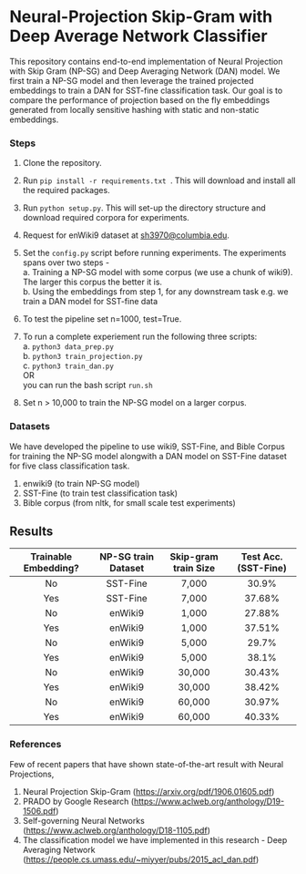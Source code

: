 # Neural-Projection Skip-Gram with Deep Average Network Classifier

This repository contains end-to-end implementation of Neural Projection with Skip Gram (NP-SG) and Deep Averaging Network (DAN) model. We first train a NP-SG model and then leverage the trained projected embeddings to train a DAN for SST-fine classification task. Our goal is to compare the performance of projection based on the fly embeddings generated from locally sensitive hashing with static and non-static embeddings.

### Steps

1. Clone the repository.

2. Run `pip install -r requirements.txt `. This will download and install all the required packages.

3. Run `python setup.py`. This will set-up the directory structure and download required corpora for experiments.

4. Request for enWiki9 dataset at sh3970@columbia.edu. 

4. Set the `config.py` script before running experiments. The experiments spans over two steps - \
  a. Training a NP-SG model with some corpus (we use a chunk of wiki9). The larger this corpus the better it is.\
  b. Using the embeddings from step 1, for any downstream task e.g. we train a DAN model for SST-fine data
  
5. To test the pipeline set n=1000, test=True. 

6. To run a complete experiement run the following three scripts:\
  a. `python3 data_prep.py`\
  b. `python3 train_projection.py`\
  c. `python3 train_dan.py` \
  OR \
  you can run the bash script `run.sh` 
  
7. Set n > 10,000 to train the NP-SG model on a larger corpus.

### Datasets

We have developed the pipeline to use wiki9, SST-Fine, and Bible Corpus for training the NP-SG model alongwith a DAN model on SST-Fine dataset for five class classification task.

1. enwiki9 (to train NP-SG model)
2. SST-Fine (to train test classification task) 
3. Bible corpus (from nltk, for small scale test experiments)

## Results

| Trainable Embedding? | NP-SG train Dataset | Skip-gram train Size | Test Acc. (SST-Fine) |
| :---: | :---: | :---: | :---: | 
| No | SST-Fine | 7,000 | 30.9% |
| Yes | SST-Fine | 7,000 | 37.68% |
| No | enWiki9 | 1,000 | 27.88% | 
| Yes | enWiki9 | 1,000 | 37.51% | 
| No | enWiki9 | 5,000 | 29.7% |
| Yes | enWiki9 | 5,000 | 38.1% |
| No | enWiki9 | 30,000 | 30.43% |
| Yes | enWiki9 | 30,000 | 38.42% | 
| No | enWiki9 | 60,000 | 30.97% |
| Yes | enWiki9 | 60,000 | 40.33% | 

### References

Few of recent papers that have shown state-of-the-art result with Neural Projections,

1. Neural Projection Skip-Gram (https://arxiv.org/pdf/1906.01605.pdf) 
2. PRADO by Google Research (https://www.aclweb.org/anthology/D19-1506.pdf)
3. Self-governing Neural Networks (https://www.aclweb.org/anthology/D18-1105.pdf)
4. The classification model we have implemented in this research - Deep Averaging Network (https://people.cs.umass.edu/~miyyer/pubs/2015_acl_dan.pdf)
